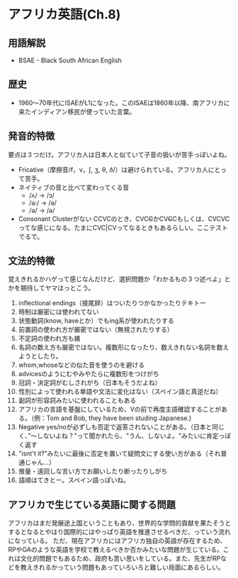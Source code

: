 # アフリカ英語(Ch.8)
## 用語解説
- BSAE - Black South African English

## 歴史
- 1960〜70年代にISAEがL1になった。このISAEは1860年以降、南アフリカに来たインディアン移民が使っていた言葉。

## 発音的特徴
要点は３つだけ。アフリカ人は日本人と似ていて子音の扱いが苦手っぽいよね。
- Fricative（摩擦音/f，v，ʃ, ʒ, θ, ð/）は避けられている。アフリカ人にとって苦手。
- ネイティブの音と比べて変わってくる音
  - /ʌ/ -> /ɔ/
  - /ə:/ -> /ə/
  - /ə/ -> /ə/
- Consonant Clusterがない
  CCVCのとき、CVC~~C~~かCV~~C~~Cもしくは、CVCVCってな感じになる。たまにCVC|CVってなるときもあるらしい。ここテストでるで。

## 文法的特徴
覚えきれるかハゲって感じなんだけど、選択問題か「わかるもの３つ述べよ」とかを期待してヤマはっとこう。
1. inflectional endings（接尾辞）はついたりつかなかったりテキトー
2. 時制は厳密には使われてない
3. 状態動詞(know, haveとか）でもing系が使われたりする
4. 前置詞の使われ方が厳密ではない（無視されたりする）
5. 不定詞の使われ方も雑
6. 名詞の数え方も厳密ではない。複数形になったり、数えきれない名詞を数えようとしたり。
7. whom,whoseなどの似た音を使うのを避ける
8. advicesのようにむやみやたらに複数形をつけがち
9. 冠詞・決定詞がむしされがち（日本もそうだよね）
10. 性別によって使われる単語や文法に変化はない（スペイン語と真逆だね）
11. 副詞が形容詞みたいに使われることもある
12. アフリカの言語を基盤にしているため、Vの前で再度主語確認することがある。（例：Tom and Bob, they have been studing Japanese.)
13. Negative yes/noが必ずしも否定で返答されないことがある。（日本と同じく、”〜しないよね？"って聞かれたら、"うん、しないよ。"みたいに肯定っぽく返す
14. "isnt't it?"みたいに最後に否定を置いて疑問文にする使い方がある（それ普通じゃん...）
15. 推量・遠回しな言い方でお願いしたり断ったりしがち
16. 語順はてきとー。スペイン語っぽいね。

## アフリカで生じている英語に関する問題
アフリカはまだ発展途上国ということもあり、世界的な学問的貢献を果たそうとするとなるとやはり国際的にはやっぱり英語を推進させるべきだ、っていう流れになっている。
ただ、現在アフリカにはアフリカ独自の英語が存在するため、RPやGAのような英語を学校で教えるべきか否かみたいな問題が生じている。これは文化的問題でもあるため、政府も苦い思いをしている。また、先生がRPなどを教えきれるかっていう問題もあっていろいろと難しい局面にあるらしい。
